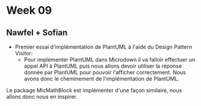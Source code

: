 # Week 09

## Nawfel + Sofian

- Premier essai d'implémentation de PlantUML à l'aide du Design Pattern Visitor:
    - Pour implémenter PlantUML dans Microdown il va falloir effectuer un appel API à PlantUML puis nous allons devoir utiliser la réponse donnée par PlantUML pour pouvoir l'afficher correctement. Nous avons donc le cheminement de l'implémentation de PlantUML.
    
Le package MicMathBlock est implémenter d'une façon similaire, nous allons donc nous en inspirer.

